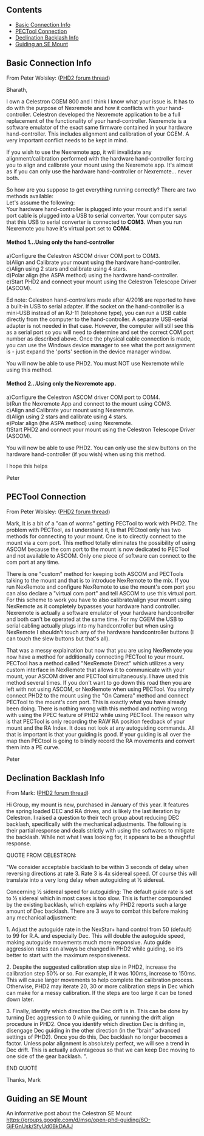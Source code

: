 ## Contents ##

* [Basic Connection Info](https://github.com/OpenPHDGuiding/phd2/wiki/Celestron-Mount-Connection/#basic-connection-info)
* [PECTool Connection](https://github.com/OpenPHDGuiding/phd2/wiki/Celestron-Mount-Connection/#pectool-connection)
* [Declination Backlash Info](https://github.com/OpenPHDGuiding/phd2/wiki/Celestron-Mount-Connection/#declination-backlash-info)
* [Guiding an SE Mount](https://github.com/OpenPHDGuiding/phd2/wiki/Celestron-Mount-Connection/#guiding-an-se-mount)

## Basic Connection Info ##

From Peter Wolsley: ([PHD2 forum thread](https://groups.google.com/d/msg/open-phd-guiding/h6sLV4ktQL0/D0Q6IYV_AwAJ))

Bharath,

I own a Celestron CGEM 800 and I think I know what your issue is.  It has to do with the purpose of Nexremote and how it conflicts with your hand-controller.  Celestron developed the Nexremote application to be a full replacement of the functionality of your hand-controller. Nexremote is a software emulator of the exact same firmware contained in your hardware hand-controller. This includes alignment and calibration of your CGEM.  A very important conflict needs to be kept in mind. 

If you wish to use the Nexremote app, it will invalidate any alignment/calibration performed with the hardware hand-controller forcing you to align and calibrate your mount using the Nexremote app.  It's almost as if you can only use the hardware hand-controller or Nexremote... never both.
 
So how are you suppose to get everything running correctly?  There are two methods available:  
Let's assume the following:  
Your hardware hand-controller is plugged into your mount and it's serial port cable is plugged into a USB to serial converter.  Your computer says that this USB to serial converter is connected to **COM3**.  When you run Nexremote you have it's virtual port set to **COM4**.
 
#### Method 1...Using only the hand-controller ####
a)Configure the Celestron ASCOM driver COM port to COM3.  
b)Align and Calibrate your mount using the hardware hand-controller.  
c)Align using 2 stars and calibrate using 4 stars.  
d)Polar align (the ASPA method) using the hardware hand-controller.  
e)Start PHD2 and connect your mount using the Celestron Telescope Driver (ASCOM).  

Ed note:  Celestron hand-controllers made after 4/2016 are reported to have a built-in USB to serial adapter.  If the socket on the hand-controller is a mini-USB instead of an RJ-11 (telephone type), you can run a USB cable directly from the computer to the hand-controller.  A separate USB-serial adapter is not needed in that case.  However, the computer will still see this as a serial port so you will need to determine and set the correct COM port number as described above.  Once the physical cable connection is made, you can use the Windows device manager to see what the port assignment is - just expand the 'ports' section in the device manager window.

You will now be able to use PHD2. You must NOT use Nexremote while using this method.
 
#### Method 2...Using only the Nexremote app. ####
a)Configure the Celestron ASCOM driver COM port to COM4.  
b)Run the Nexremote App and connect to the mount using COM3.  
c)Align and Calibrate your mount using Nexremote.  
d)Align using 2 stars and calibrate using 4 stars.  
e)Polar align (the ASPA method) using Nexremote.  
f)Start PHD2 and connect your mount using the Celestron Telescope Driver (ASCOM).  

You will now be able to use PHD2. You can only use the slew buttons on the hardware hand-controller (if you wish) when using this method.

I hope this helps

Peter


## PECTool Connection ##

From Peter Wolsley: ([PHD2 forum thread](https://groups.google.com/d/msg/open-phd-guiding/Mymt3H5FLKE/X-Oi7QO1BAAJ))

Mark,
It is a bit of a "can of worms" getting PECTool to work with PHD2.  The problem with PECTool, as I understand it, is that PECtool only has two methods for connecting to your mount.  One is to directly connect to the mount via a com port.  This method totally eliminates the possibility of using ASCOM because the com port to the mount is now dedicated to PECTool and not available to ASCOM.  Only one piece of software can connect to the com port at any time.

There is one "custom" method for keeping both ASCOM and PECTools talking to the mount and that is to introduce NexRemote to the mix.  If you run NexRemote and configure NexRemote to use the mount's com port you can also declare a "virtual com port" and tell ASCOM to use this virtual port.  For this scheme to work you have to also calibrate/align your mount using NexRemote as it completely bypasses your hardware hand controller.  Nexremote is actually a software emulator of your hardware handcontroller and both can't be operated at the same time.  For my CGEM the USB to serial cabling actually plugs into my handcontroller but when using NexRemote I shouldn't touch any of the hardware handcontroller buttons (I can touch the slew buttons but that's all).

That was a messy explaination but now that you are using NexRemote you now have a method for additionally connecting PECTool to your mount.  PECTool has a method called "NexRemote Direct" which utilizes a very custom interface in NexRemote that allows it to communicate with your mount, your ASCOM driver and PECTool simultaneously.  I have used this method several times.
If you don't want to go down this road then you are left with not using ASCOM, or NexRemote when using PECTool.  You simply connect PHD2 to the mount using the "On Camera" method and connect PECTool to the mount's com port.  This is exactly what you have already been doing. There is nothing wrong with this method and nothing wrong with using the PPEC feature of PHD2 while using PECTool.  The reason why is that PECTool is only recording the RAW RA position feedback of your mount and the RA Index.  It does not look at any autoguiding commands. All that is important is that your guiding is good.  If your guiding is all over the map then PECtool is going to blindly record the RA movements and convert them into a PE curve.

Peter

## Declination Backlash Info ##

From Mark: ([PHD2 forum thread](https://groups.google.com/d/topic/open-phd-guiding/8Eb_TCTeaVg/discussion))

Hi Group,
my mount is new, purchased in January of this year.  It features the spring loaded DEC and RA drives, and is likely the last iteration by Celestron.  I raised a question to their tech group about reducing DEC backlash, specifically with the mechanical adjustments.  The following is their partial response and deals strictly with using the softwares to mitigate the backlash.  While not what I was looking for, it appears to be a thoughtful response.

QUOTE FROM CELESTRON:

"We consider acceptable backlash to be within 3 seconds of delay when reversing directions at rate 3. Rate 3 is 4x sidereal speed. Of course this will translate into a very long delay when autoguiding at ½ sidereal.

Concerning ½ sidereal speed for autoguiding:
The default guide rate is set to ½ sidereal which in most cases is too slow. This is further compounded by the existing backlash, which explains why PHD2 reports such a large amount of Dec backlash. There are 3 ways to combat this before making any mechanical adjustment:

1\.      Adjust the autoguide rate in the NexStar+ hand control from 50 (default) to 99 for R.A. and especially Dec. This will double the autoguide speed, making autoguide movements much more responsive. Auto guide aggression rates can always be changed in PHD2 while guiding, so it’s better to start with the maximum responsiveness.

2\.      Despite the suggested calibration step size in PHD2, increase the calibration step 50% or so. For example, if it was 100ms, increase to 150ms. This will cause larger movements to help complete the calibration process. Otherwise, PHD2 may iterate 20, 30 or more calibration steps in Dec which can make for a messy calibration. If the steps are too large it can be toned down later.

3\.      Finally, identify which direction the Dec drift is in. This can be done by turning Dec aggression to 0 while guiding, or running the drift align procedure in PHD2. Once you identify which direction Dec is drifting in, disengage Dec guiding in the other direction (in the “brain” advanced settings of PHD2). Once you do this, Dec backlash no longer becomes a factor. Unless polar alignment is absolutely perfect, we will see a trend in Dec drift. This is actually advantageous so that we can keep Dec moving to one side of the gear backlash. ".

END QUOTE

Thanks,
Mark

## Guiding an SE Mount ##

An informative post about the Celestron SE Mount
https://groups.google.com/d/msg/open-phd-guiding/6O-GjFGnUsk/SfyUd0BkDAAJ
